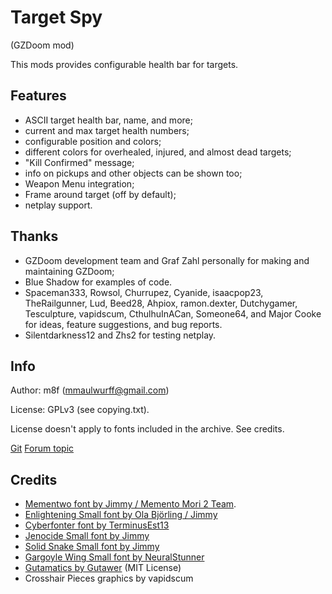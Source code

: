# Target Spy

(GZDoom mod)

This mods provides configurable health bar for targets.

## Features

* ASCII target health bar, name, and more;
* current and max target health numbers;
* configurable position and colors;
* different colors for overhealed, injured, and almost dead targets;
* "Kill Confirmed" message;
* info on pickups and other objects can be shown too;
* Weapon Menu integration;
* Frame around target (off by default);
* netplay support.

## Thanks

* GZDoom development team and Graf Zahl personally for making and maintaining
  GZDoom;
* Blue Shadow for examples of code.
* Spaceman333, Rowsol, Churrupez, Cyanide, isaacpop23, TheRailgunner, Lud,
Beed28, Ahpiox, ramon.dexter, Dutchygamer, Tesculpture, vapidscum,
CthulhuInACan, Someone64, and Major Cooke for ideas, feature suggestions, and
bug reports.
* Silentdarkness12 and Zhs2 for testing netplay.

## Info

Author: m8f (mmaulwurff@gmail.com)

License: GPLv3 (see copying.txt).

License doesn't apply to fonts included in the archive. See credits.

[Git](https://github.com/mmaulwurff/target-spy)
[Forum topic](https://forum.zdoom.org/viewtopic.php?f=43&t=60784&p=1057216#p1057216)

## Credits

* [Mementwo font by Jimmy / Memento Mori 2 Team](https://forum.zdoom.org/viewtopic.php?f=37&t=33409#p632308).
* [Enlightening Small font by Ola Björling / Jimmy](https://www.realm667.com/index.php/en/font-press/technical)
* [Cyberfonter font by TerminusEst13](https://www.realm667.com/index.php/en/font-press/technical)
* [Jenocide Small font by Jimmy](https://www.realm667.com/index.php/en/font-press/technical)
* [Solid Snake Small font by Jimmy](https://www.realm667.com/index.php/en/font-press/technical)
* [Gargoyle Wing Small font by NeuralStunner](https://www.realm667.com/index.php/en/font-press/medieval)
* [Gutamatics by Gutawer](https://gitlab.com/Gutawer/gzdoom-gutamatics) (MIT License)
* Crosshair Pieces graphics by vapidscum
